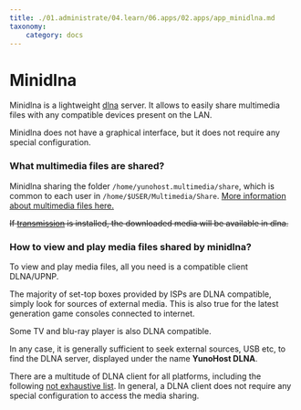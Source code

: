 ```yaml
---
title: ./01.administrate/04.learn/06.apps/02.apps/app_minidlna.md
taxonomy:
    category: docs
---
```

# Minidlna

Minidlna is a lightweight [dlna](https://fr.wikipedia.org/wiki/Digital_Living_Network_Alliance) server.
It allows to easily share multimedia files with any compatible devices present on the LAN.

Minidlna does not have a graphical interface, but it does not require any special configuration.

### What multimedia files are shared?
Minidlna sharing the folder `/home/yunohost.multimedia/share`, which is common to each user in `/home/$USER/Multimedia/Share`.
[More information about multimedia files here.](Https://github.com/maniackcrudelis/yunohost.multimedia)

~~If [transmission](https://github.com/Kloadut/transmission_ynh) is installed, the downloaded media will be available in dlna.~~  

### How to view and play media files shared by minidlna?
To view and play media files, all you need is a compatible client DLNA/UPNP.

The majority of set-top boxes provided by ISPs are DLNA compatible, simply look for sources of external media.
This is also true for the latest generation game consoles connected to internet.

Some TV and blu-ray player is also DLNA compatible.

In any case, it is generally sufficient to seek external sources, USB etc, to find the DLNA server, displayed under the name **YunoHost DLNA**.

There are a multitude of DLNA client for all platforms, including the following [not exhaustive list](https://en.wikipedia.org/wiki/List_of_UPnP_AV_media_servers_and_clients#UPnP_AV_clients).
In general, a DLNA client does not require any special configuration to access the media sharing.
